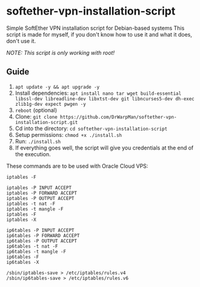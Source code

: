 # softether-vpn-installation-script
Simple SoftEther VPN installation script for Debian-based systems
This script is made for myself, if you don't know how to use it and what it does, don't use it.

*NOTE: This script is only working with root!*

## Guide
1. `apt update -y && apt upgrade -y`
2. Install dependencies: `apt install nano tar wget build-essential libssl-dev libreadline-dev libxtst-dev git libncurses5-dev dh-exec zlib1g-dev expect pwgen -y`
3. `reboot` (optional)
4. Clone: `git clone https://github.com/DrWarpMan/softether-vpn-installation-script.git`
5. Cd into the directory: `cd softether-vpn-installation-script`
6. Setup permissions: `chmod +x ./install.sh`
7. Run: `./install.sh`
8. If everything goes well, the script will give you credentials at the end of the execution.

These commands are to be used with Oracle Cloud VPS:
```
iptables -F

iptables -P INPUT ACCEPT
iptables -P FORWARD ACCEPT
iptables -P OUTPUT ACCEPT
iptables -t nat -F
iptables -t mangle -F
iptables -F
iptables -X

ip6tables -P INPUT ACCEPT
ip6tables -P FORWARD ACCEPT
ip6tables -P OUTPUT ACCEPT
ip6tables -t nat -F
ip6tables -t mangle -F
ip6tables -F
ip6tables -X

/sbin/iptables-save > /etc/iptables/rules.v4
/sbin/ip6tables-save > /etc/iptables/rules.v6
```

